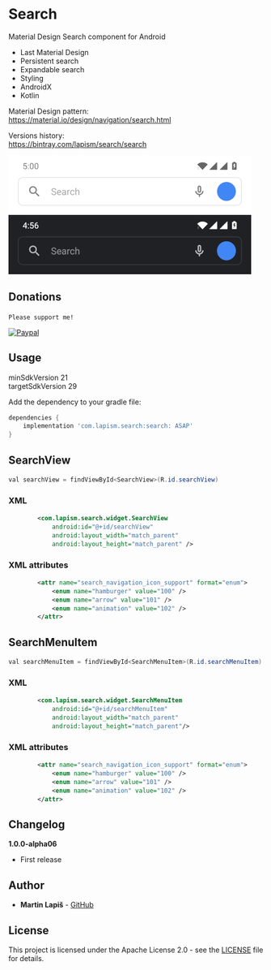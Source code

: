 # Search
Material Design Search component for Android

 - Last Material Design
 - Persistent search
 - Expandable search
 - Styling
 - AndroidX
 - Kotlin

Material Design pattern:  
https://material.io/design/navigation/search.html  

Versions history:  
https://bintray.com/lapism/search/search

![Search](https://github.com/lapism/Search/blob/master/images/search.png)

## Donations

`Please support me!`

<a href="https://www.paypal.me/lapism">
  <img alt="Paypal"
       src="https://github.com/lapism/search/blob/master/images/paypal.png" />
</a>

## Usage
minSdkVersion 21  
targetSdkVersion 29  

Add the dependency to your gradle file:
```groovy
dependencies {
    implementation 'com.lapism.search:search: ASAP'
}
```

## SearchView
```java
val searchView = findViewById<SearchView>(R.id.searchView)
```

### XML
```xml
        <com.lapism.search.widget.SearchView
            android:id="@+id/searchView"
            android:layout_width="match_parent"
            android:layout_height="match_parent" />
```

### XML attributes
```xml
        <attr name="search_navigation_icon_support" format="enum">
            <enum name="hamburger" value="100" />
            <enum name="arrow" value="101" />
            <enum name="animation" value="102" />
        </attr>
```

## SearchMenuItem
```java
val searchMenuItem = findViewById<SearchMenuItem>(R.id.searchMenuItem)
```

### XML
```xml
        <com.lapism.search.widget.SearchMenuItem
            android:id="@+id/searchMenuItem"
            android:layout_width="match_parent"
            android:layout_height="match_parent"/>
```

### XML attributes
```xml
        <attr name="search_navigation_icon_support" format="enum">
            <enum name="hamburger" value="100" />
            <enum name="arrow" value="101" />
            <enum name="animation" value="102" />
        </attr>
```

## Changelog
**1.0.0-alpha06**
- First release

## Author

* **Martin Lapiš** - [GitHub](https://github.com/lapism)

## License

This project is licensed under the Apache License 2.0 - see the [LICENSE](https://github.com/lapism/Search/blob/searchview/LICENSE) file for details.
